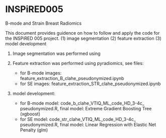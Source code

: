 # INSPiRED005
B-mode and Strain Breast Radiomics 

This document provides guidence on how to follow and apply the code for the INSPiRED 005 project. 
(1) image segmentation 
(2) feature extraction 
(3) model development 

1) Image segmentation was performed using
2) Feature extraction was performed using pyradiomics, see files:
     - for B-mode images: feature_extraction_B_clahe_pseudonymized.ipynb
     - for SE images: feature_extraction_STR_clahe_pseudonymized.ipynb

3) model development:
    - for B-mode model: code_b_clahe_VTIQ_ML_code_HD_3-4c_ pseudonymized.R, final model: Extreme Gradient Boosting Tree (xgboost)
   - for SE model: code_str_clahe_VTIQ_ML_code_HD_3-4c_ pseudonymized.R, final model: Linear Regression with Elastic Net Penalty (glm)
